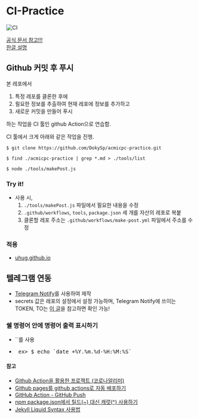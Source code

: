 # CI-Practice
![CI](https://github.com/uhug/acmicpc-wiki/workflows/CI/badge.svg)

[공식 문서 참고!!!](https://help.github.com/en/actions/reference/workflow-syntax-for-github-actions)<br>
[한글 설명](https://blog.outsider.ne.kr/1415)

## Github 커밋 후 푸시
본 레포에서
 1. 특정 레포를 클론한 후에
 2. 필요한 정보를 추출하여 현재 레포에 정보를 추가하고
 3. 새로운 커밋을 만들어 푸시

하는 작업을 CI 툴인 github Action으로 연습함.

CI 툴에서 크게 아래와 같은 작업을 진행.

```shell
$ git clone https://github.com/DokySp/acmicpc-practice.git

$ find ./acmicpc-practice | grep *.md > ./tools/list

$ node ./tools/makePost.js
```

### Try it!
 - 사용 시,
    1. `./tools/makePost.js` 파일에서 필요한 내용을 수정
    2. `.github/workflows`, `tools`, `package.json` 세 개를 자산의 레포로 복붙
    3. 클론할 레포 주소는 `.github/workflows/make-post.yml` 파일에서 주소를 수정

### 적용
 - [uhug.github.io](https://github.com/uhug/uhug.github.io)

## 텔레그램 연동
 - [Telegram Notify]()를 사용하여 제작
 - secrets 값은 레포의 설정에서 설정 가능하며, Telegram Notify에 쓰이는 TOKEN, TO는 [이 글](https://gabrielkim.tistory.com/entry/Telegram-Bot-Token-%EB%B0%8F-Chat-Id-%EC%96%BB%EA%B8%B0)을 참고하면 확인 가능!

### 쉘 명령어 안에 명령어 출력 표시하기
 - \`\`를 사용
 - <pre> ex> $ echo `date +%Y.%m.%d-%H:%M:%S` </pre>

#### 참고
 - [Github Action을 활용한 프로젝트 (코로나알리미)](https://blog.naver.com/pjt3591oo/221841602490)
 - [Github pages를 github actions로 자동 배포하기](https://ohseunghyeon.github.io/blogging/deploying-github-pages-with-github-actions/)
 - [GitHub Action - GitHub Push](https://github.com/marketplace/actions/github-push)
 - [npm package.json에서 틸드(~) 대신 캐럿(^) 사용하기](https://blog.outsider.ne.kr/1041)
 - [Jekyll Liquid Syntax 사용법](https://gloriajun.github.io/etc/2017/04/11/github-blog-liquid-syntax.html)
